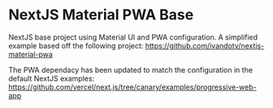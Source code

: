 # NextJS Material PWA Base

NextJS base project using Material UI and PWA configuration.
A simplified example based off the following project:
https://github.com/ivandotv/nextjs-material-pwa

The PWA dependacy has been updated to match the configuration in the default NextJS examples:
https://github.com/vercel/next.js/tree/canary/examples/progressive-web-app
